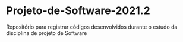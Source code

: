# Projeto-de-Software-2021.2

Repositório para registrar códigos desenvolvidos durante o estudo da disciplina de projeto de Software
